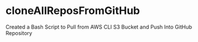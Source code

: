 # cloneAllReposFromGitHub

Created a Bash Script to Pull from AWS CLI S3 Bucket and Push Into GitHub Repository
